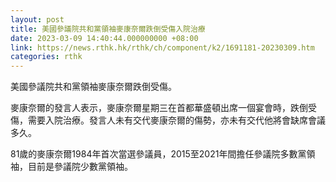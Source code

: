 ```yaml
---
layout: post
title: 美國參議院共和黨領袖麥康奈爾跌倒受傷入院治療
date: 2023-03-09 14:40:44.000000000 +08:00
link: https://news.rthk.hk/rthk/ch/component/k2/1691181-20230309.htm
categories: rthk
---
```


美國參議院共和黨領袖麥康奈爾跌倒受傷。

麥康奈爾的發言人表示，麥康奈爾星期三在首都華盛頓出席一個宴會時，跌倒受傷，需要入院治療。發言人未有交代麥康奈爾的傷勢，亦未有交代他將會缺席會議多久。

81歲的麥康奈爾1984年首次當選參議員，2015至2021年間擔任參議院多數黨領袖，目前是參議院少數黨領袖。

